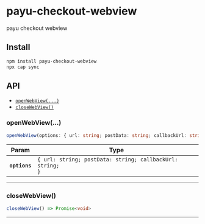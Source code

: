# payu-checkout-webview

payu checkout webview

## Install

```bash
npm install payu-checkout-webview
npx cap sync
```

## API

<docgen-index>

* [`openWebView(...)`](#openwebview)
* [`closeWebView()`](#closewebview)

</docgen-index>

<docgen-api>
<!--Update the source file JSDoc comments and rerun docgen to update the docs below-->

### openWebView(...)

```typescript
openWebView(options: { url: string; postData: string; callbackUrl: string; }) => Promise<void>
```

| Param         | Type                                                                 |
| ------------- | -------------------------------------------------------------------- |
| **`options`** | <code>{ url: string; postData: string; callbackUrl: string; }</code> |

--------------------


### closeWebView()

```typescript
closeWebView() => Promise<void>
```

--------------------

</docgen-api>
